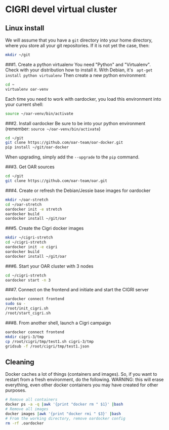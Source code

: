# CIGRI devel virtual cluster

## Linux install

We will assume that you have a ``git`` directory into your home directory, where you store all your git repositories. If it is not yet the case, then:
```sh
mkdir ~/git
``` 

###1. Create a python virtualenv
You need "Python" and "Virtualenv".  Check with your distribution how to install it. With Debian, it's `` apt-get install python virtualenv`` 
Then create a new python environment:
```sh
cd ~
virtualenv oar-venv
```
Each time you need to work with oardocker, you load this environment into your current shell:
```sh
source ~/oar-venv/bin/activate
```
###2. Install oardocker
Be sure to be into your python environment (remember: ``source ~/oar-venv/bin/activate``)
```sh
cd ~/git
git clone https://github.com/oar-team/oar-docker.git
pip install ~/git/oar-docker
```
When upgrading, simply add the ``--upgrade`` to the ``pip`` command.

###3. Get OAR sources
```sh
cd ~/git
git clone https://github.com/oar-team/oar.git
```

###4. Create or refresh the Debian/Jessie base images for oardocker
```sh
mkdir ~/oar-stretch
cd ~/oar-stretch
oardocker init -e stretch
oardocker build
oardocker install ~/git/oar
```

###5. Create the Cigri docker images
```sh
mkdir ~/cigri-stretch
cd ~/cigri-stretch
oardocker init -e cigri
oardocker build
oardocker install ~/git/oar
```

###6. Start your OAR cluster with 3 nodes
```sh
cd ~/cigri-stretch
oardocker start -n 3
```

###7. Connect on the frontend and initiate and start the CIGRI server
```sh
oardocker connect frontend
sudo su -
/root/init_cigri.sh
/root/start_cigri.sh
```

###8. From another shell, launch a Cigri campaign
```sh
oardocker connect frontend
mkdir cigri-3/tmp
cp /root/cigri/tmp/test1.sh cigri-3/tmp
gridsub -f /root/cigri/tmp/test1.json
```

## Cleaning

Docker caches a lot of things (containers and images). So, if you want to restart from a fresh environment, do the following. WARNING: this will erase everything, even other docker containers you may have created for other purposes.

```sh
# Remove all containers
docker ps -a -q |awk '{print "docker rm " $1}' |bash
# Remove all images
docker images |awk '{print "docker rmi " $3}' |bash
# From the working directory, remove oardocker config
rm -rf .oardocker
```
